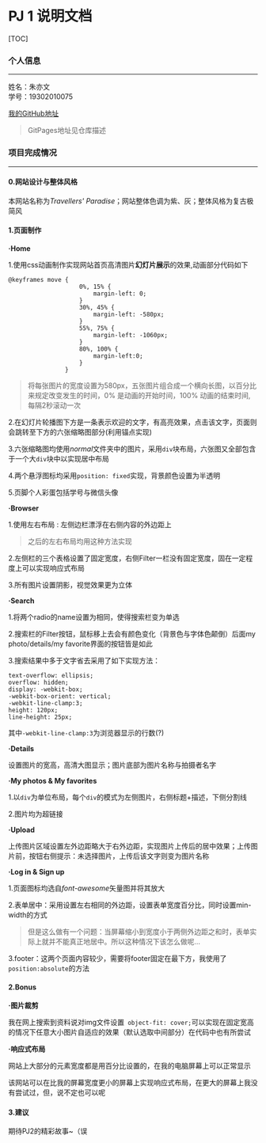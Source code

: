 PJ 1 说明文档
==========
[TOC]

### 个人信息
*****
姓名：朱亦文<br>
学号：19302010075

[我的GitHub地址](https://github.com/Elaine1908/)
>GitPages地址见仓库描述

### 项目完成情况
****
#### 0.网站设计与整体风格
本网站名称为*Travellers' Paradise*；网站整体色调为紫、灰；整体风格为复古极简风

#### 1.页面制作
**·Home**

1.使用css动画制作实现网站首页高清图片**幻灯片展示**的效果,动画部分代码如下

    @keyframes move {
                        0%, 15% {
                            margin-left: 0;
                        }
                        30%, 45% {
                            margin-left: -580px;
                        }
                        55%, 75% {
                            margin-left: -1060px;
                        }
                        80%, 100% {
                            margin-left:0;
                        }
                    }                               
>将每张图片的宽度设置为580px，五张图片组合成一个横向长图，以百分比来规定改变发生的时间，0% 是动画的开始时间，100% 动画的结束时间, 每隔2秒滚动一次  
                                          
2.在幻灯片轮播图下方是一条表示欢迎的文字，有高亮效果，点击该文字，页面则会跳转至下方的六张缩略图部分(利用锚点实现)    

3.六张缩略图均使用*normal*文件夹中的图片，采用`div`块布局，六张图又全部包含于一个大`div`块中以实现居中布局

4.两个悬浮图标均采用`position: fixed`实现，背景颜色设置为半透明

5.页脚个人彩蛋包括学号与微信头像

**·Browser**

1.使用左右布局 : 左侧边栏漂浮在右侧内容的外边距上
>之后的左右布局均用这种方法实现

2.左侧栏的三个表格设置了固定宽度，右侧Filter一栏没有固定宽度，固在一定程度上可以实现响应式布局

3.所有图片设置阴影，视觉效果更为立体

**·Search**

1.将两个radio的name设置为相同，使得搜索栏变为单选

2.搜索栏的Filter按钮，鼠标移上去会有颜色变化（背景色与字体色颠倒）后面my photo/details/my favorite界面的按钮皆是如此

3.搜索结果中多于文字省去采用了如下实现方法：

    text-overflow: ellipsis;
    overflow: hidden;
    display: -webkit-box;
    -webkit-box-orient: vertical;
    -webkit-line-clamp:3;
    height: 120px;
    line-height: 25px;
其中`-webkit-line-clamp:3`为浏览器显示的行数(?)

**·Details**

设置图片的宽高，高清大图显示；图片底部为图片名称与拍摄者名字

**·My photos & My favorites**

1.以`div`为单位布局，每个`div`的模式为左侧图片，右侧标题+描述，下侧分割线

2.图片均为超链接

**·Upload**

上传图片区域设置左外边距略大于右外边距，实现图片上传后的居中效果；上传图片前，按钮右侧提示：未选择图片，上传后该文字则变为图片名称

**·Log in & Sign up**

1.页面图标均选自*font-awesome*矢量图并将其放大

2.表单居中：采用设置左右相同的外边距，设置表单宽度百分比，同时设置min-width的方式

>但是这么做有一个问题：当屏幕缩小到宽度小于两侧外边距之和时，表单实际上就并不能真正地居中。所以这种情况下该怎么做呢...

3.footer：这两个页面内容较少，需要将footer固定在最下方，我使用了`position:absolute`的方法

#### 2.Bonus
**·图片裁剪**

我在网上搜索到资料说对img文件设置` object-fit: cover;`可以实现在固定宽高的情况下任意大小图片自适应的效果（默认选取中间部分）在代码中也有所尝试

**·响应式布局**

网站上大部分的元素宽度都是用百分比设置的，在我的电脑屏幕上可以正常显示

该网站可以在比我的屏幕宽度更小的屏幕上实现响应式布局，在更大的屏幕上我没有尝试过，但，说不定也可以呢

#### 3.建议

期待PJ2的精彩故事~（误


